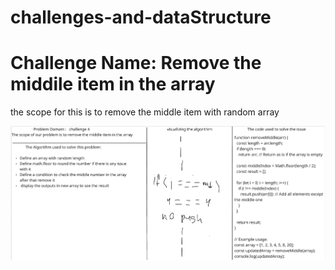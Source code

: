 # challenges-and-dataStructure
# Challenge Name: Remove the middile item in the array
the scope for this is to remove the middle item with random array

![Remove](challenge-4.png)
